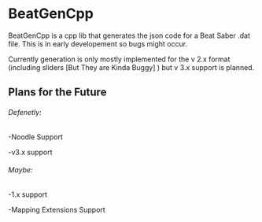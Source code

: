 # BeatGenCpp

BeatGenCpp is a cpp lib that generates the json code for a Beat Saber .dat file.
This is in early developement so bugs might occur.

Currently generation is only mostly implemented for the v 2.x format (including sliders [But They are Kinda Buggy] ) but v 3.x support is planned.


## Plans for the Future

###### Defenetly:

  -Noodle Support

  -v3.x support
  
###### Maybe:

  -1.x support
  
  -Mapping Extensions Support
  
